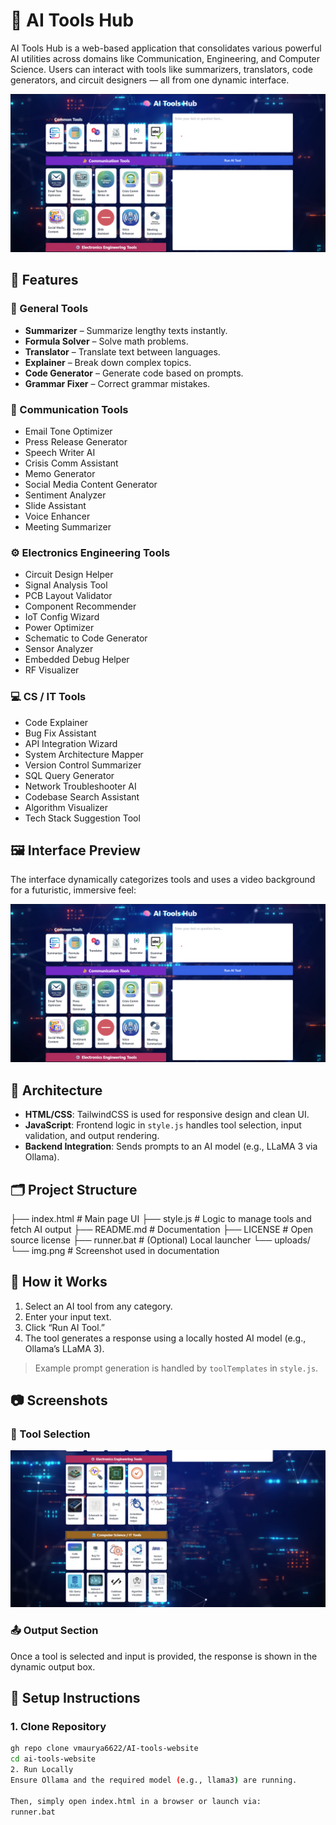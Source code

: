 # 🧠 AI Tools Hub

AI Tools Hub is a web-based application that consolidates various powerful AI utilities across domains like Communication, Engineering, and Computer Science. Users can interact with tools like summarizers, translators, code generators, and circuit designers — all from one dynamic interface.

![AI Tools Hub UI](img.png)

## 🚀 Features

### 🧰 General Tools
- **Summarizer** – Summarize lengthy texts instantly.
- **Formula Solver** – Solve math problems.
- **Translator** – Translate text between languages.
- **Explainer** – Break down complex topics.
- **Code Generator** – Generate code based on prompts.
- **Grammar Fixer** – Correct grammar mistakes.

### 📣 Communication Tools
- Email Tone Optimizer
- Press Release Generator
- Speech Writer AI
- Crisis Comm Assistant
- Memo Generator
- Social Media Content Generator
- Sentiment Analyzer
- Slide Assistant
- Voice Enhancer
- Meeting Summarizer

### ⚙️ Electronics Engineering Tools
- Circuit Design Helper
- Signal Analysis Tool
- PCB Layout Validator
- Component Recommender
- IoT Config Wizard
- Power Optimizer
- Schematic to Code Generator
- Sensor Analyzer
- Embedded Debug Helper
- RF Visualizer

### 💻 CS / IT Tools
- Code Explainer
- Bug Fix Assistant
- API Integration Wizard
- System Architecture Mapper
- Version Control Summarizer
- SQL Query Generator
- Network Troubleshooter AI
- Codebase Search Assistant
- Algorithm Visualizer
- Tech Stack Suggestion Tool

## 🖼️ Interface Preview

The interface dynamically categorizes tools and uses a video background for a futuristic, immersive feel:

![Interface Preview](img.png)

## 🧩 Architecture

- **HTML/CSS**: TailwindCSS is used for responsive design and clean UI.
- **JavaScript**: Frontend logic in `style.js` handles tool selection, input validation, and output rendering.
- **Backend Integration**: Sends prompts to an AI model (e.g., LLaMA 3 via Ollama).

## 🗂️ Project Structure
  ├── index.html # Main page UI
  ├── style.js # Logic to manage tools and fetch AI output
  ├── README.md # Documentation
  ├── LICENSE # Open source license
  ├── runner.bat # (Optional) Local launcher
  └── uploads/
  └── img.png # Screenshot used in documentation

## 🧠 How it Works

1. Select an AI tool from any category.
2. Enter your input text.
3. Click “Run AI Tool.”
4. The tool generates a response using a locally hosted AI model (e.g., Ollama’s LLaMA 3).

> Example prompt generation is handled by `toolTemplates` in `style.js`.

## 📷 Screenshots

### 🔎 Tool Selection

![Tool Selection](img2.png)

### 📤 Output Section

Once a tool is selected and input is provided, the response is shown in the dynamic output box.

## 🔧 Setup Instructions

### 1. Clone Repository

```bash
gh repo clone vmaurya6622/AI-tools-website
cd ai-tools-website
2. Run Locally
Ensure Ollama and the required model (e.g., llama3) are running.

Then, simply open index.html in a browser or launch via:
runner.bat

